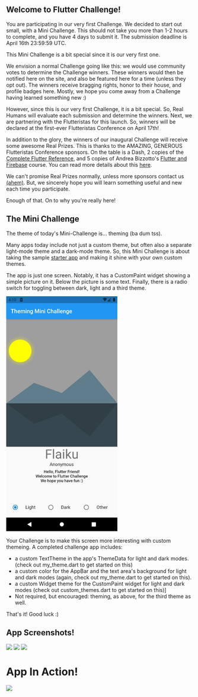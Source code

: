 ## Welcome to Flutter Challenge!

You are participating in our very first Challenge. We decided to start out small, with a Mini Challenge. This should not take you more than 1-2 hours to complete, and you have 4 days to submit it. The submission deadline is April 16th 23:59:59 UTC.

This Mini Challenge is a bit special since it is our very first one. 

We envision a normal Challenge going like this: we would use community votes to determine the Challenge winners. These winners would then be notified here on the site, and also be featured here for a time (unless they opt out).  The winners receive bragging rights, honor to their house, and profile badges here. Mostly, we hope you come away from a Challenge having learned something new :)

However, since this is our very first Challenge, it is a bit special. So, Real Humans will evaluate each submission and determine the winners. Next, we are partnering with the Flutteristas for this launch. So, winners will be declared at the first-ever Flutteristas Conference on April 17th!

In addition to the glory, the winners of our inaugural Challenge will receive some awesome Real Prizes. This is thanks to the AMAZING, GENEROUS Flutteristas Conference sponsors. On the table is a Dash, 2 copies of the [Complete Flutter Reference](https://fluttercompletereference.com/), and 5 copies of Andrea Bizzotto's [Flutter and Firebase](https://www.udemy.com/course/flutter-firebase-build-a-complete-app-for-ios-android/) course. You can read more details about this [here](https://flutteristas.org/activities-and-prizes/).

We can't promise Real Prizes normally, unless more sponsors contact us [(ahem)](mailto:flutter.challenge.team@gmail.com). But, we sincerely hope you will learn something useful and new each time you participate.

Enough of that. On to why you're really here!

## The Mini Challenge

The theme of today's Mini-Challenge is… theming (ba dum tss). 

Many apps today include not just a custom theme, but often also a separate light-mode theme and a dark-mode theme. So, this Mini Challenge is about taking the sample [starter app](https://github.com/Flutter-Challenge/mini_challenge_1_starter_app/) and making it shine with your own custom themes.

The app is just one screen. Notably, it has a CustomPaint widget showing a simple picture on it. Below the picture is some text. Finally, there is a radio switch for toggling between dark, light and a third theme.

<img src="assets/starter_screenshot.png" alt="app screenshot" width="300"/>

Your Challenge is to make this screen more interesting with custom themeing. A completed challenge app includes:
- a custom TextTheme in the app's ThemeData for light and dark modes. (check out my_theme.dart to get started on this)
- a custom color for the AppBar and the text area's background for light and dark modes (again, check out my_theme.dart to get started on this).
- a custom Widget theme for the CustomPaint widget for light and dark modes (check out custom_themes.dart to get started on this)]
- Not required, but encouraged: theming, as above, for the third theme as well. 

That's it! Good luck :)  

## App Screenshots!

<img src="https://user-images.githubusercontent.com/53489549/114847048-e5ef9280-9dfa-11eb-95c0-acc384849334.png" width="300">  <img src="https://user-images.githubusercontent.com/53489549/114847081-ee47cd80-9dfa-11eb-8d02-03a417a9cb35.png" width="300">  <img src="https://user-images.githubusercontent.com/53489549/114847086-f142be00-9dfa-11eb-9bd8-21f37b9eed95.png" width="300">

# App In Action!
<img src="https://user-images.githubusercontent.com/53489549/114849456-631c0700-9dfd-11eb-990c-3efba0aca89d.gif" width="300">






